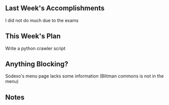 ## Last Week's Accomplishments

I did not do much due to the exams

## This Week's Plan

Write a python crawler script

## Anything Blocking?

Sodexo's menu page lacks some information (Blitman commons is not in the menu)

## Notes


